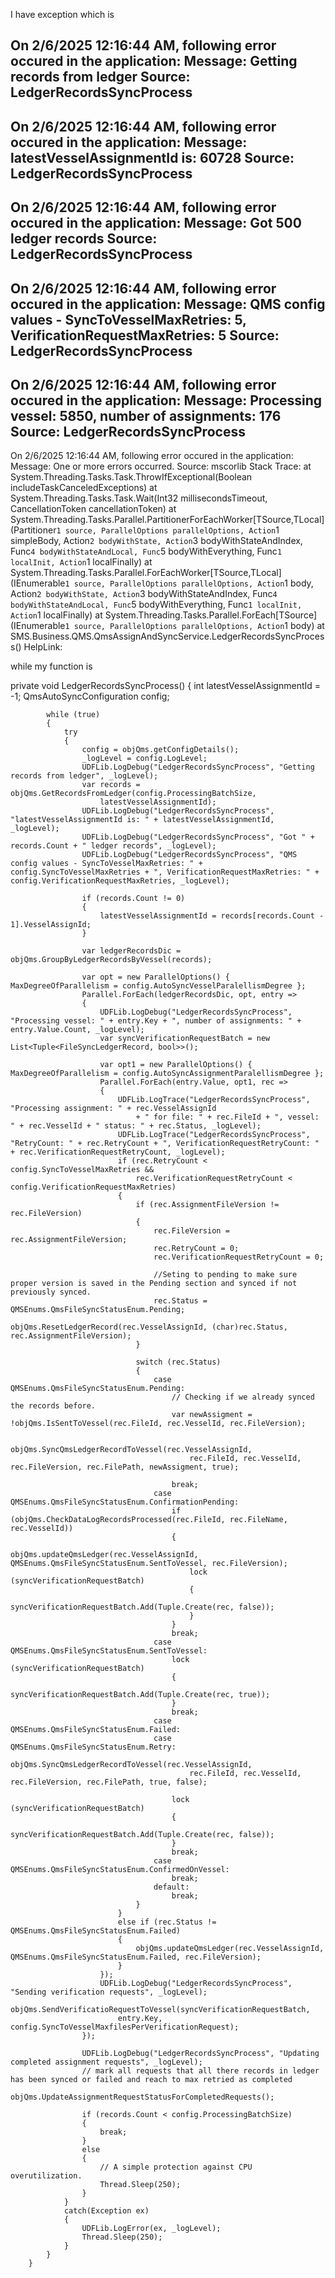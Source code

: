 I have exception which is 

On 2/6/2025 12:16:44 AM, following error occured in the application:
Message: Getting records from ledger
Source: LedgerRecordsSyncProcess
-------------------------------------------------------------------------------
On 2/6/2025 12:16:44 AM, following error occured in the application:
Message: latestVesselAssignmentId is: 60728
Source: LedgerRecordsSyncProcess
-------------------------------------------------------------------------------
On 2/6/2025 12:16:44 AM, following error occured in the application:
Message: Got 500 ledger records
Source: LedgerRecordsSyncProcess
-------------------------------------------------------------------------------
On 2/6/2025 12:16:44 AM, following error occured in the application:
Message: QMS config values - SyncToVesselMaxRetries: 5, VerificationRequestMaxRetries: 5
Source: LedgerRecordsSyncProcess
-------------------------------------------------------------------------------
On 2/6/2025 12:16:44 AM, following error occured in the application:
Message: Processing vessel: 5850, number of assignments: 176
Source: LedgerRecordsSyncProcess
-------------------------------------------------------------------------------
On 2/6/2025 12:16:44 AM, following error occured in the application:
Message: One or more errors occurred.
Source: mscorlib
Stack Trace:    at System.Threading.Tasks.Task.ThrowIfExceptional(Boolean includeTaskCanceledExceptions)
   at System.Threading.Tasks.Task.Wait(Int32 millisecondsTimeout, CancellationToken cancellationToken)
   at System.Threading.Tasks.Parallel.PartitionerForEachWorker[TSource,TLocal](Partitioner`1 source, ParallelOptions parallelOptions, Action`1 simpleBody, Action`2 bodyWithState, Action`3 bodyWithStateAndIndex, Func`4 bodyWithStateAndLocal, Func`5 bodyWithEverything, Func`1 localInit, Action`1 localFinally)
   at System.Threading.Tasks.Parallel.ForEachWorker[TSource,TLocal](IEnumerable`1 source, ParallelOptions parallelOptions, Action`1 body, Action`2 bodyWithState, Action`3 bodyWithStateAndIndex, Func`4 bodyWithStateAndLocal, Func`5 bodyWithEverything, Func`1 localInit, Action`1 localFinally)
   at System.Threading.Tasks.Parallel.ForEach[TSource](IEnumerable`1 source, ParallelOptions parallelOptions, Action`1 body)
   at SMS.Business.QMS.QmsAssignAndSyncService.LedgerRecordsSyncProcess()
HelpLink: 

while my function is 

 private void LedgerRecordsSyncProcess()
        {
            int latestVesselAssignmentId = -1;
            QmsAutoSyncConfiguration config;

            while (true)
            {
                try
                {
                    config = objQms.getConfigDetails();
                    _logLevel = config.LogLevel;
                    UDFLib.LogDebug("LedgerRecordsSyncProcess", "Getting records from ledger", _logLevel);
                    var records = objQms.GetRecordsFromLedger(config.ProcessingBatchSize,
                        latestVesselAssignmentId);
                    UDFLib.LogDebug("LedgerRecordsSyncProcess", "latestVesselAssignmentId is: " + latestVesselAssignmentId, _logLevel);
                    UDFLib.LogDebug("LedgerRecordsSyncProcess", "Got " + records.Count + " ledger records", _logLevel);
                    UDFLib.LogDebug("LedgerRecordsSyncProcess", "QMS config values - SyncToVesselMaxRetries: " + config.SyncToVesselMaxRetries + ", VerificationRequestMaxRetries: " + config.VerificationRequestMaxRetries, _logLevel);

                    if (records.Count != 0)
                    {
                        latestVesselAssignmentId = records[records.Count - 1].VesselAssignId;
                    }

                    var ledgerRecordsDic = objQms.GroupByLedgerRecordsByVessel(records);

                    var opt = new ParallelOptions() { MaxDegreeOfParallelism = config.AutoSyncVesselParalellismDegree };
                    Parallel.ForEach(ledgerRecordsDic, opt, entry =>
                    {
                        UDFLib.LogDebug("LedgerRecordsSyncProcess", "Processing vessel: " + entry.Key + ", number of assignments: " + entry.Value.Count, _logLevel);
                        var syncVerificationRequestBatch = new List<Tuple<FileSyncLedgerRecord, bool>>();

                        var opt1 = new ParallelOptions() { MaxDegreeOfParallelism = config.AutoSyncAssignmentParalellismDegree };
                        Parallel.ForEach(entry.Value, opt1, rec =>
                        {
                            UDFLib.LogTrace("LedgerRecordsSyncProcess", "Processing assignment: " + rec.VesselAssignId
                                + " for file: " + rec.FileId + ", vessel: " + rec.VesselId + " status: " + rec.Status, _logLevel);
                            UDFLib.LogTrace("LedgerRecordsSyncProcess", "RetryCount: " + rec.RetryCount + ", VerificationRequestRetryCount: " + rec.VerificationRequestRetryCount, _logLevel);
                            if (rec.RetryCount < config.SyncToVesselMaxRetries &&
                                rec.VerificationRequestRetryCount < config.VerificationRequestMaxRetries)
                            {
                                if (rec.AssignmentFileVersion != rec.FileVersion)
                                {
                                    rec.FileVersion = rec.AssignmentFileVersion;
                                    rec.RetryCount = 0;
                                    rec.VerificationRequestRetryCount = 0;

                                    //Seting to pending to make sure proper version is saved in the Pending section and synced if not previously synced.
                                    rec.Status = QMSEnums.QmsFileSyncStatusEnum.Pending;
                                    objQms.ResetLedgerRecord(rec.VesselAssignId, (char)rec.Status, rec.AssignmentFileVersion);
                                }

                                switch (rec.Status)
                                {
                                    case QMSEnums.QmsFileSyncStatusEnum.Pending:
                                        // Checking if we already synced the records before.
                                        var newAssigment = !objQms.IsSentToVessel(rec.FileId, rec.VesselId, rec.FileVersion);

                                        objQms.SyncQmsLedgerRecordToVessel(rec.VesselAssignId,
                                            rec.FileId, rec.VesselId, rec.FileVersion, rec.FilePath, newAssigment, true);

                                        break;
                                    case QMSEnums.QmsFileSyncStatusEnum.ConfirmationPending:
                                        if (objQms.CheckDataLogRecordsProcessed(rec.FileId, rec.FileName, rec.VesselId))
                                        {
                                            objQms.updateQmsLedger(rec.VesselAssignId, QMSEnums.QmsFileSyncStatusEnum.SentToVessel, rec.FileVersion);
                                            lock (syncVerificationRequestBatch)
                                            {
                                                syncVerificationRequestBatch.Add(Tuple.Create(rec, false));
                                            }
                                        }
                                        break;
                                    case QMSEnums.QmsFileSyncStatusEnum.SentToVessel:
                                        lock (syncVerificationRequestBatch)
                                        {
                                            syncVerificationRequestBatch.Add(Tuple.Create(rec, true));
                                        }
                                        break;
                                    case QMSEnums.QmsFileSyncStatusEnum.Failed:
                                    case QMSEnums.QmsFileSyncStatusEnum.Retry:
                                        objQms.SyncQmsLedgerRecordToVessel(rec.VesselAssignId,
                                            rec.FileId, rec.VesselId, rec.FileVersion, rec.FilePath, true, false);

                                        lock (syncVerificationRequestBatch)
                                        {
                                            syncVerificationRequestBatch.Add(Tuple.Create(rec, false));
                                        }
                                        break;
                                    case QMSEnums.QmsFileSyncStatusEnum.ConfirmedOnVessel:
                                        break;
                                    default:
                                        break;
                                }
                            }
                            else if (rec.Status != QMSEnums.QmsFileSyncStatusEnum.Failed)
                            {
                                objQms.updateQmsLedger(rec.VesselAssignId, QMSEnums.QmsFileSyncStatusEnum.Failed, rec.FileVersion);
                            }
                        });
                        UDFLib.LogDebug("LedgerRecordsSyncProcess", "Sending verification requests", _logLevel);
                        objQms.SendVerificatioRequestToVessel(syncVerificationRequestBatch,
                            entry.Key, config.SyncToVesselMaxfilesPerVerificationRequest);
                    });

                    UDFLib.LogDebug("LedgerRecordsSyncProcess", "Updating completed assignment requests", _logLevel);
                    // mark all requests that all there records in ledger has been synced or failed and reach to max retried as completed
                    objQms.UpdateAssignmentRequestStatusForCompletedRequests();

                    if (records.Count < config.ProcessingBatchSize)
                    {
                        break;
                    }
                    else
                    {
                        // A simple protection against CPU overutilization.
                        Thread.Sleep(250);
                    }
                }
                catch(Exception ex)
                {
                    UDFLib.LogError(ex, _logLevel);
                    Thread.Sleep(250);
                }
            }
        }
